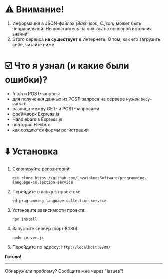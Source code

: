 # :warning: Внимание!
1. Информация в JSON-файлах _(Bash.json, C.json)_ может быть неправильной. Не полагайтесь на них как на основной источник знаний!
2. Этого сервиса **не существует** в Интернете. О том, как его загрузить себе, читайте ниже.

# ☑️ Что я узнал (и какие были ошибки)?
* fetch и POST-запросы
* для получения данных из POST-запроса на сервере нужен `body-parser`
* разница между GET- и POST-запросами
* фреймворк Express.js
* Handlebars в Express.js
* повторил Flexbox
* как создаются формы регистрации

# ⬇️ Установка
1. Склонируйте репозиторий:
   
   `git clone https://github.com/LazataknesSoftware/programming-language-collection-service`
3. Перейдите в папку с проектом:
   
   `cd programming-language-collection-service`
5. Установите зависимости проекта:
   
   `npm install`
7. Запустите сервер (порт 8080):
   
   `node server.js`

8. Перейдите по адресу: `http://localhost:8080/`

**Готово!**

---

Обнаружили проблему? Сообщите мне через "Issues"!
